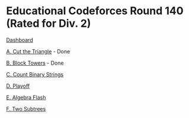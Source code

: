 # Educational Codeforces Round 140 (Rated for Div. 2)

[Dashboard](https://codeforces.com/contest/1767)

[A. Cut the Triangle](https://codeforces.com/contest/1767/problem/A) - Done

[B. Block Towers](https://codeforces.com/contest/1767/problem/B) - Done

[C. Count Binary Strings](https://codeforces.com/contest/1767/problem/C)

[D. Playoff](https://codeforces.com/contest/1767/problem/D)

[E. Algebra Flash](https://codeforces.com/contest/1767/problem/E)

[F. Two Subtrees](https://codeforces.com/contest/1767/problem/F)
